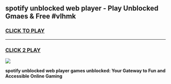 
## spotify unblocked web player - Play Unblocked Gmaes & Free #vlhmk
<h3>
<a href="https://news.freeplayer.one?title=spotify_unblocked_web_player&ref=24F">CLICK TO PLAY</a></h3>
<hr>

<h3>
<a href="https://news.freeplayer.one?title=spotify_unblocked_web_player&ref=24F">CLICK 2 PLAY</a>
  
</h3>

<a href="https://news.freeplayer.one?title=spotify_unblocked_web_player&ref=24F/"><img src="https://clearcache.store/games.png"></a>


**spotify unblocked web player games unblocked: Your Gateway to Fun and Accessible Online Gaming**
